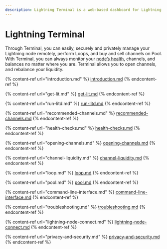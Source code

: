 ```yaml
---
description: Lightning Terminal is a web-based dashboard for Lightning Labs products.
---
```


# Lightning Terminal

Through Terminal, you can easily, securely and privately manage your Lightning node remotely, perform Loops, and buy and sell channels on Pool. With Terminal, you can always monitor your [node’s health](health-checks.md), channels, and balances no matter where you are. Terminal allows you to open channels, and rebalance your liquidity.&#x20;

{% content-ref url="introduction.md" %}
[introduction.md](introduction.md)
{% endcontent-ref %}

{% content-ref url="get-lit.md" %}
[get-lit.md](get-lit.md)
{% endcontent-ref %}

{% content-ref url="run-litd.md" %}
[run-litd.md](run-litd.md)
{% endcontent-ref %}

{% content-ref url="recommended-channels.md" %}
[recommended-channels.md](recommended-channels.md)
{% endcontent-ref %}

{% content-ref url="health-checks.md" %}
[health-checks.md](health-checks.md)
{% endcontent-ref %}

{% content-ref url="opening-channels.md" %}
[opening-channels.md](opening-channels.md)
{% endcontent-ref %}

{% content-ref url="channel-liquidity.md" %}
[channel-liquidity.md](channel-liquidity.md)
{% endcontent-ref %}

{% content-ref url="loop.md" %}
[loop.md](loop.md)
{% endcontent-ref %}

{% content-ref url="pool.md" %}
[pool.md](pool.md)
{% endcontent-ref %}

{% content-ref url="command-line-interface.md" %}
[command-line-interface.md](command-line-interface.md)
{% endcontent-ref %}

{% content-ref url="troubleshooting.md" %}
[troubleshooting.md](troubleshooting.md)
{% endcontent-ref %}

{% content-ref url="lightning-node-connect.md" %}
[lightning-node-connect.md](lightning-node-connect.md)
{% endcontent-ref %}

{% content-ref url="privacy-and-security.md" %}
[privacy-and-security.md](privacy-and-security.md)
{% endcontent-ref %}
